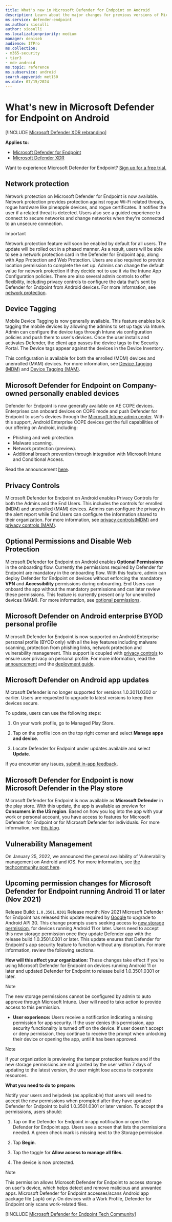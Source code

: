 ```yaml
---
title: What's new in Microsoft Defender for Endpoint on Android
description: Learn about the major changes for previous versions of Microsoft Defender for Endpoint on Android.
ms.service: defender-endpoint
ms.author: siosulli
author: siosulli
ms.localizationpriority: medium
manager: deniseb
audience: ITPro
ms.collection:
- m365-security
- tier3
- mde-android
ms.topic: reference
ms.subservice: android
search.appverid: met150
ms.date: 07/15/2024
---
```


# What's new in Microsoft Defender for Endpoint on Android

[!INCLUDE [Microsoft Defender XDR rebranding](../includes/microsoft-defender.md)]

**Applies to:**
- [Microsoft Defender for Endpoint](microsoft-defender-endpoint.md)
- [Microsoft Defender XDR](/defender-xdr)

Want to experience Microsoft Defender for Endpoint? [Sign up for a free trial.](https://signup.microsoft.com/create-account/signup?products=7f379fee-c4f9-4278-b0a1-e4c8c2fcdf7e&ru=https://aka.ms/MDEp2OpenTrial?ocid=docs-wdatp-exposedapis-abovefoldlink)

## Network protection

Network protection on Microsoft Defender for Endpoint is now available. Network protection provides protection against rogue Wi-Fi related threats, rogue hardware like pineapple devices, and rogue certificates. It notifies the user if a related threat is detected. Users also see a guided experience to connect to secure networks and change networks when they're connected to an unsecure connection.

> [!IMPORTANT]
> Network protection feature will soon be enabled by default for all users. The update will be rolled out in a phased manner. As a result, users will be able to see a network protection card in the Defender for Endpoint app, along with App Protection and Web Protection. Users are also required to provide location permission to complete the set up. Admins can change the default value for network protection if they decide not to use it via the Intune App Configuration policies. There are also several admin controls to offer flexibility, including privacy controls to configure the data that's sent by Defender for Endpoint from Android devices. For more information, see [network protection](android-configure.md).

## Device Tagging

Mobile Device Tagging is now generally available. This feature enables bulk tagging the mobile devices by allowing the admins to set up tags via Intune. Admin can configure the device tags through Intune via configuration policies and push them to user's devices. Once the user installs and activates Defender, the client app passes the device tags to the Security Portal. The Device tags appear against the devices in the Device Inventory.

This configuration is available for both the enrolled (MDM) devices and unenrolled (MAM) devices. For more information, see [Device Tagging (MDM)](android-configure.md#device-tagging) and [Device Tagging (MAM)](android-configure-mam.md#device-tagging).

## Microsoft Defender for Endpoint on Company-owned personally enabled devices

Defender for Endpoint is now generally available on AE COPE devices. Enterprises can onboard devices on COPE mode and push Defender for Endpoint to user's devices through the [Microsoft Intune admin center](https://go.microsoft.com/fwlink/?linkid=2109431). With this support, Android Enterprise COPE devices get the full capabilities of our offering on Android, including:

- Phishing and web protection.
- Malware scanning.
- Network protection (preview).
- Additional breach prevention through integration with Microsoft Intune and Conditional Access.

Read the announcement [here](https://techcommunity.microsoft.com/t5/microsoft-defender-for-endpoint/microsoft-defender-for-endpoint-is-now-available-on-android/ba-p/3626100).

## Privacy Controls

Microsoft Defender for Endpoint on Android enables Privacy Controls for both the Admins and the End Users. This includes the controls for enrolled (MDM) and unenrolled (MAM) devices. Admins can configure the privacy in the alert report while End Users can configure the information shared to their organization. For more information, see [privacy controls(MDM)](android-configure.md#privacy-controls) and [privacy controls (MAM)](android-configure-mam.md#configure-privacy-controls).

## Optional Permissions and Disable Web Protection

Microsoft Defender for Endpoint on Android enables **Optional Permissions** in the onboarding flow. Currently the permissions required by Defender for Endpoint are mandatory in the onboarding flow. With this feature, admin can deploy Defender for Endpoint on devices without enforcing the mandatory **VPN** and **Accessibility** permissions during onboarding. End Users can onboard the app without the mandatory permissions and can later review these permissions. This feature is currently present only for unenrolled devices (MAM). For more information, see [optional permissions](android-configure-mam.md#optional-permissions).

## Microsoft Defender on Android enterprise BYOD personal profile

Microsoft Defender for Endpoint is now supported on Android Enterprise personal profile (BYOD only) with all the key features including malware scanning, protection from phishing links, network protection and vulnerability management. This support is coupled with [privacy controls](android-configure.md#privacy-controls) to ensure user privacy on personal profile. For more information, read the [announcement](https://techcommunity.microsoft.com/t5/microsoft-defender-for-endpoint/announcing-the-public-preview-of-defender-for-endpoint-personal/ba-p/3370979) and the [deployment guide](android-intune.md#set-up-microsoft-defender-in-personal-profile-on-android-enterprise-in-byod-mode).


## Microsoft Defender on Android app updates

Microsoft Defender is no longer supported for versions 1.0.3011.0302 or earlier. Users are requested to upgrade to latest versions to keep their devices secure.

To update, users can use the following steps:

1. On your work profile, go to Managed Play Store.

2. Tap on the profile icon on the top right corner and select **Manage apps and device**.

3. Locate Defender for Endpoint under updates available and select **Update**.

If you encounter any issues, [submit in-app feedback](android-support-signin.md#send-in-app-feedback).

## Microsoft Defender for Endpoint is now Microsoft Defender in the Play store

Microsoft Defender for Endpoint is now available as **Microsoft Defender** in the play store. With this update, the app is available as preview for **Consumers in the US region**. Based on how you log into the app with your work or personal account, you have access to features for Microsoft Defender for Endpoint or for Microsoft Defender for individuals. For more information, see [this blog](https://www.microsoft.com/microsoft-365/microsoft-defender-for-individuals).

## Vulnerability Management

On January 25, 2022, we announced the general availability of Vulnerability management on Android and iOS. For more information, see [the techcommunity post here](https://techcommunity.microsoft.com/t5/microsoft-defender-for-endpoint/announcing-general-availability-of-vulnerability-management/ba-p/3071663).

## Upcoming permission changes for Microsoft Defender for Endpoint running Android 11 or later (Nov 2021)

Release Build: `1.0.3501.0301`
Release month: Nov 2021
Microsoft Defender for Endpoint has released this update required by [Google](https://developer.android.com/distribute/play-policies#APILevel30) to upgrade to Android API 30. This change prompts users seeking access to [new storage permission](https://developer.android.com/training/data-storage/manage-all-files#all-files-access-google-play), for devices running Android 11 or later. Users need to accept this new storage permission once they update Defender app with the release build 1.0.3501.0301 or later. This update ensures that Defender for Endpoint's app security feature to function without any disruption. For more information, review the following sections.

**How will this affect your organization:** These changes take effect if you're using Microsoft Defender for Endpoint on devices running Android 11 or later and updated Defender for Endpoint to release build 1.0.3501.0301 or later.

> [!NOTE]
> The new storage permissions cannot be configured by admin to auto approve through Microsoft Intune. User will need to take action to provide access to this permission.

- **User experience:** Users receive a notification indicating a missing permission for app security. If the user denies this permission, app security functionality is turned off on the device. If user doesn't accept or deny permission, they continue to receive the prompt when unlocking their device or opening the app, until it has been approved.

> [!NOTE]
> If your organization is previewing the tamper protection feature and if the new storage permissions are not granted by the user within 7 days of updating to the latest version, the user might lose access to corporate resources.

**What you need to do to prepare:**

Notify your users and helpdesk (as applicable) that users will need to accept the new permissions when prompted after they have updated Defender for Endpoint to build 1.0.3501.0301 or later version. To accept the permissions, users should:

1. Tap on the Defender for Endpoint in-app notification or open the Defender for Endpoint app. Users see a screen that lists the permissions needed. A green check mark is missing next to the Storage permission.

2. Tap **Begin**.

3. Tap the toggle for **Allow access to manage all files.**

4. The device is now protected.

  > [!NOTE]
  > This permission allows Microsoft Defender for Endpoint to access storage on user's device, which helps detect and remove malicious and unwanted apps. Microsoft Defender for Endpoint accesses/scans Android app package file (.apk) only. On devices with a Work Profile, Defender for Endpoint only scans work-related files.

[!INCLUDE [Microsoft Defender for Endpoint Tech Community](../includes/defender-mde-techcommunity.md)]
